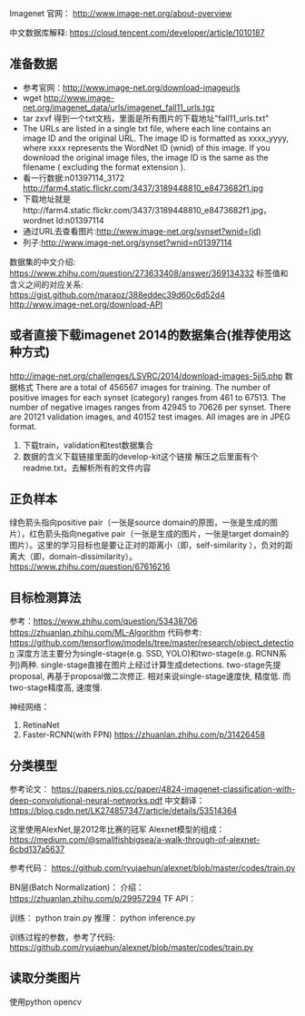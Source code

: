 Imagenet 官网：
http://www.image-net.org/about-overview

中文数据库解释:
https://cloud.tencent.com/developer/article/1010187

## 准备数据
* 参考官网：http://www.image-net.org/download-imageurls
* wget http://www.image-net.org/imagenet_data/urls/imagenet_fall11_urls.tgz
* tar zxvf 得到一个txt文档，里面是所有图片的下载地址"fall11_urls.txt"
* The URLs are listed in a single txt file, where each line contains an image ID and the original URL. The image ID is formatted as xxxx_yyyy, where xxxx represents the WordNet ID (wnid) of this image. If you download the original image files, the image ID is the same as the filename ( excluding the format extension ).
* 看一行数据:n01397114_3172  http://farm4.static.flickr.com/3437/3189448810_e8473682f1.jpg
* 下载地址就是http://farm4.static.flickr.com/3437/3189448810_e8473682f1.jpg， wordnet Id:n01397114
* 通过URL去查看图片:http://www.image-net.org/synset?wnid=(id)
* 列子:http://www.image-net.org/synset?wnid=n01397114

数据集的中文介绍:
https://www.zhihu.com/question/273633408/answer/369134332
标签值和含义之间的对应关系:
https://gist.github.com/maraoz/388eddec39d60c6d52d4
http://www.image-net.org/download-API

## 或者直接下载imagenet 2014的数据集合(**推荐使用这种方式**)
http://image-net.org/challenges/LSVRC/2014/download-images-5jj5.php
数据格式
There are a total of 456567 images for training. The number of positive images for each synset (category) ranges from 461 to 67513. The number of negative images ranges from 42945 to 70626 per synset. There are 20121 validation images, and 40152 test images. All images are in JPEG format.

1. 下载train，validation和test数据集合
2. 数据的含义下载链接里面的develop-kit这个链接
解压之后里面有个readme.txt，去解析所有的文件内容


## 正负样本
绿色箭头指向positive pair（一张是source domain的原图，一张是生成的图片），红色箭头指向negative pair（一张是生成的图片，一张是target domain的图片）。这里的学习目标也是要让正对的距离小（即，self-similarity ），负对的距离大（即，domain-dissimilarity）。
https://www.zhihu.com/question/67616216

## 目标检测算法
参考：https://www.zhihu.com/question/53438706
https://zhuanlan.zhihu.com/ML-Algorithm
代码参考: https://github.com/tensorflow/models/tree/master/research/object_detection
深度方法主要分为single-stage(e.g. SSD, YOLO)和two-stage(e.g. RCNN系列)两种. single-stage直接在图片上经过计算生成detections. two-stage先提proposal, 再基于proposal做二次修正. 相对来说single-stage速度快, 精度低. 而two-stage精度高, 速度慢.

神经网络：
1. RetinaNet
2. Faster-RCNN(with FPN)
https://zhuanlan.zhihu.com/p/31426458

## 分类模型
参考论文：
https://papers.nips.cc/paper/4824-imagenet-classification-with-deep-convolutional-neural-networks.pdf
中文翻译：
https://blog.csdn.net/LK274857347/article/details/53514364

这里使用AlexNet,是2012年比赛的冠军
Alexnet模型的组成：
https://medium.com/@smallfishbigsea/a-walk-through-of-alexnet-6cbd137a5637

参考代码：
https://github.com/ryujaehun/alexnet/blob/master/codes/train.py

BN层(Batch Normalization)：
介绍：https://zhuanlan.zhihu.com/p/29957294
TF API：

训练：
python train.py
推理：
python inference.py

训练过程的参数，参考了代码:
https://github.com/ryujaehun/alexnet/blob/master/codes/train.py

## 读取分类图片
使用python opencv
